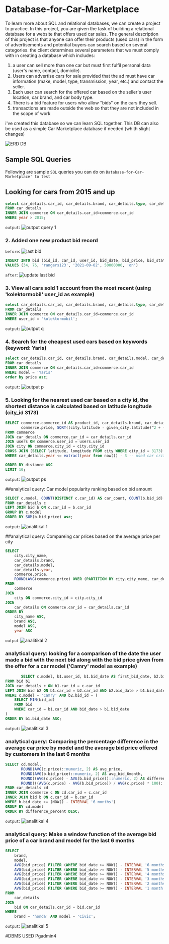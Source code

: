 # Database-for-Car-Marketplace
To learn more about SQL and relational databases, we can create a project to practice. In this project, you are given the task of building a relational database for a website that offers used car sales. The general description of this project is that anyone can offer their products (used cars) in the form of advertisements and potential buyers can search based on several categories. the client determines several parameters that we must comply with in creating a database which includes:

1. a user can sell more than one car but must first fulfil personal data (user's name, contact, domicile).
2. Users can advertise cars for sale provided that the ad must have car information (make, model, type, transmission, year, etc.) and contact the seller.
3. Each user can search for the offered car based on the seller's user location, car brand, and car body type.
4. There is a bid feature for users who allow "bids" on the cars they sell.
5. transactions are made outside the web so that they are not included in the scope of work

i've created this database so we can learn SQL together. This DB can also be used as a simple Car Marketplace database if needed (whith slight changes)

![ERD DB](https://user-images.githubusercontent.com/125452431/232265190-8591fef8-8060-446c-8321-3691700658ec.jpg)

## Sample SQL Queries
Following are sample `SQL` queries you can do on `Database-for-Car-Marketplace' to test`

## Looking for cars from 2015 and up

```sql
select car_details.car_id, car_details.brand, car_details.type, car_details.model, car_details.year, commerce.price
FROM car_details
INNER JOIN commerce ON car_details.car_id=commerce.car_id
WHERE year > 2015;
```
`output`:
![output query 1](https://user-images.githubusercontent.com/125452431/232265484-5416a01d-6fce-495e-b47c-d90b2c5fe053.jpg)

### 2. Added one new product bid record
`before`:
![last bid](https://user-images.githubusercontent.com/125452431/232265545-961ef002-3696-4fb3-98f8-aed3f4a258d7.jpg)

```sql
INSERT INTO bid (bid_id, car_id, user_id, bid_date, bid_price, bid_status)
VALUES (34, 76, 'rangers123', '2021-09-02', 50000000, 'on')
```
`after`: 
![update last bid](https://user-images.githubusercontent.com/125452431/232265751-cb4e39bb-43bc-4141-b91f-2795887d3b8a.jpg)


### 3. View all cars sold 1 account from the most recent (using 'kolektormobil' user_id as example)
```sql
select car_details.car_id, car_details.brand, car_details.type, car_details.model, car_details.year, commerce.price, commerce.post_date, commerce.user_id
FROM car_details
INNER JOIN commerce ON car_details.car_id=commerce.car_id
WHERE user_id = 'kolektormobil';
```
`output`:
![output q](https://user-images.githubusercontent.com/125452431/232265614-94403a95-4cfa-489e-9aff-6264a47427ac.jpg)

### 4. Search for the cheapest used cars based on keywords (keyword: Yaris)
```sql
select car_details.car_id, car_details.brand, car_details.model, car_details.year, commerce.price, commerce.post_date
FROM car_details
INNER JOIN commerce ON car_details.car_id=commerce.car_id
WHERE model = 'Yaris'
order by price asc;
```
`output`:
![output p](https://user-images.githubusercontent.com/125452431/232265648-3015654a-cf8b-4a08-8031-b685333138c7.jpg)

### 5. Looking for the nearest used car based on a city id, the shortest distance is calculated based on latitude longitude (city_id 3173)
```sql
SELECT commerce.commerce_id AS product_id, car_details.brand, car_details.model, car_details.year, 
       commerce.price, SQRT((city.latitude - given_city.latitude)^2 + (city.longitude - given_city.longitude)^2) AS distance
FROM commerce
JOIN car_details ON commerce.car_id = car_details.car_id
JOIN users ON commerce.user_id = users.user_id
JOIN city ON commerce.city_id = city.city_id
CROSS JOIN (SELECT latitude, longitude FROM city WHERE city_id = 3173) AS given_city -- change given_city_id to 3173
WHERE car_details.year <= extract(year from now()) - 3 -- used car criteria, assuming car age greater than or equal to 3 years is used

ORDER BY distance ASC
LIMIT 10;
```
`output`:
![output ps](https://user-images.githubusercontent.com/125452431/232265708-51e19d65-846e-47b4-bb33-997dff4c68a6.jpg)

##analytical query: Car model popularity ranking based on bid amount
```sql
SELECT c.model, COUNT(DISTINCT c.car_id) AS car_count, COUNT(b.bid_id) AS bid_count
FROM car_details c
LEFT JOIN bid b ON c.car_id = b.car_id
GROUP BY c.model
ORDER BY SUM(b.bid_price) asc;
```
`output`:
![analitikal 1](https://user-images.githubusercontent.com/125452431/232272089-26167b30-ad10-4e8f-a049-d8986c805249.jpg)

##analytical query: Compareing car prices based on the average price per city
```sql
SELECT 
    city.city_name,
    car_details.brand,
    car_details.model,
    car_details.year,
    commerce.price,
    ROUND(AVG(commerce.price) OVER (PARTITION BY city.city_name, car_details.brand, car_details.model, car_details.year), 2) as avg_car_city
FROM 
    commerce
JOIN 
    city ON commerce.city_id = city.city_id
JOIN 
    car_details ON commerce.car_id = car_details.car_id
ORDER BY 
    city_name ASC,
    brand ASC,
    model ASC,
    year ASC
```
`output`
![analitikal 2](https://user-images.githubusercontent.com/125452431/232272121-7a284f93-0b9c-44e8-94c8-7dee0f9dfb4a.jpg)

### analytical query: looking for a comparison of the date the user made a bid with the next bid along with the bid price given from the offer for a car model ('Camry' model as example)
```sql
       SELECT c.model, b1.user_id, b1.bid_date AS first_bid_date, b2.bid_date AS next_bid_date, b1.bid_price AS first_bid_price, b2.bid_price AS next_bid_price
FROM bid b1
JOIN car_details c ON b1.car_id = c.car_id
LEFT JOIN bid b2 ON b1.car_id = b2.car_id AND b2.bid_date > b1.bid_date
WHERE c.model = 'Camry' AND b2.bid_id = (
    SELECT MIN(bid_id) 
    FROM bid 
    WHERE car_id = b1.car_id AND bid_date > b1.bid_date
)
ORDER BY b1.bid_date ASC;
```
`output`:
![analitikal 3](https://user-images.githubusercontent.com/125452431/232272177-e60c7f1f-e0ed-4c51-8389-82b78f34c9ab.jpg)

### analytical query: Comparing the percentage difference in the average car price by model and the average bid price offered by customers in the last 6 months
```sql
SELECT cd.model,
       ROUND(AVG(c.price)::numeric, 2) AS avg_price,
       ROUND(AVG(b.bid_price)::numeric, 2) AS avg_bid_6month,
       ROUND((AVG(c.price) - AVG(b.bid_price))::numeric, 2) AS difference,
       ROUND(((AVG(c.price) - AVG(b.bid_price)) / AVG(c.price) * 100)::numeric, 2) AS difference_percent
FROM car_details cd
INNER JOIN commerce c ON cd.car_id = c.car_id
INNER JOIN bid b ON c.car_id = b.car_id
WHERE b.bid_date >= (NOW() - INTERVAL '6 months')
GROUP BY cd.model
ORDER BY difference_percent DESC;
```
`output`:
![analitikal 4](https://user-images.githubusercontent.com/125452431/232272205-6c6805e4-fcaf-42fc-8af3-7f4674dc3846.jpg)

### analytical query: Make a window function of the average bid price of a car brand and model for the last 6 months

```sql
SELECT 
    brand, 
    model, 
    AVG(bid_price) FILTER (WHERE bid_date >= NOW() - INTERVAL '6 months') OVER (PARTITION BY brand, model ORDER BY bid_date ASC ROWS BETWEEN 6 PRECEDING AND 1 PRECEDING) AS m_min_6,
    AVG(bid_price) FILTER (WHERE bid_date >= NOW() - INTERVAL '5 months') OVER (PARTITION BY brand, model ORDER BY bid_date ASC ROWS BETWEEN 5 PRECEDING AND 0 PRECEDING) AS m_min_5,
    AVG(bid_price) FILTER (WHERE bid_date >= NOW() - INTERVAL '4 months') OVER (PARTITION BY brand, model ORDER BY bid_date ASC ROWS BETWEEN 4 PRECEDING AND 1 PRECEDING) AS m_min_4,
    AVG(bid_price) FILTER (WHERE bid_date >= NOW() - INTERVAL '3 months') OVER (PARTITION BY brand, model ORDER BY bid_date ASC ROWS BETWEEN 3 PRECEDING AND 0 PRECEDING) AS m_min_3,
    AVG(bid_price) FILTER (WHERE bid_date >= NOW() - INTERVAL '2 months') OVER (PARTITION BY brand, model ORDER BY bid_date ASC ROWS BETWEEN 2 PRECEDING AND 1 PRECEDING) AS m_min_2,
    AVG(bid_price) FILTER (WHERE bid_date >= NOW() - INTERVAL '1 month') OVER (PARTITION BY brand, model ORDER BY bid_date ASC ROWS BETWEEN 1 PRECEDING AND 0 PRECEDING) AS m_min_1
FROM 
    car_details 
JOIN 
    bid ON car_details.car_id = bid.car_id 
WHERE 
    brand = 'honda' AND model = 'Civic';
```
`output`:
![analitikal 5](https://user-images.githubusercontent.com/125452431/232272311-732d90c9-db10-48a8-bf92-fb55266a99c5.jpg)


#DBMS USED
Pgadmin4
